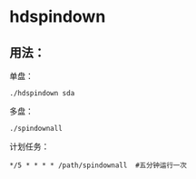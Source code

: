 # hdspindown
## 用法：
单盘：
```
./hdspindown sda
```
多盘：
```
./spindownall 
```
计划任务：
```
*/5 * * * * /path/spindownall  #五分钟运行一次
```
